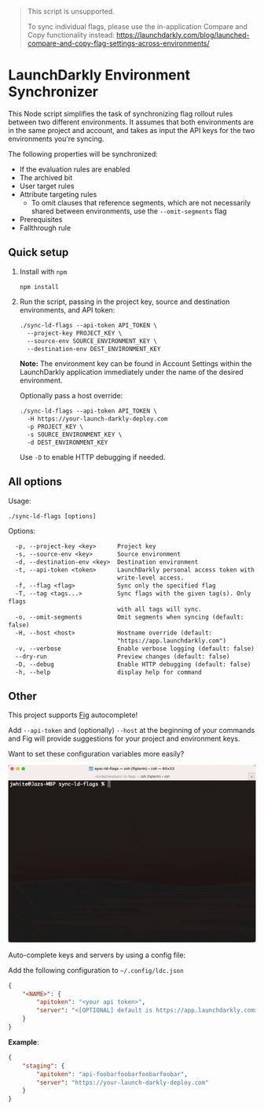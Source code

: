 > This script is unsupported. 
>
> To sync individual flags, please use the in-application Compare and Copy functionality instead:
> https://launchdarkly.com/blog/launched-compare-and-copy-flag-settings-across-environments/

# LaunchDarkly Environment Synchronizer

This Node script simplifies the task of synchronizing flag rollout rules between two different environments. 
It assumes that both environments are in the same project and account, and takes as input the API keys for 
the two environments you're syncing.

The following properties will be synchronized:

* If the evaluation rules are enabled
* The archived bit
* User target rules
* Attribute targeting rules
  * To omit clauses that reference segments, which are not necessarily shared between environments, use the `--omit-segments` flag
* Prerequisites
* Fallthrough rule

## Quick setup

1. Install with `npm`

   ```
   npm install
   ```

2. Run the script, passing in the project key, source and destination environments, and API token:

   ```
   ./sync-ld-flags --api-token API_TOKEN \
     --project-key PROJECT_KEY \
     --source-env SOURCE_ENVIRONMENT_KEY \
     --destination-env DEST_ENVIRONMENT_KEY
   ```

   **Note:** The environment key can be found in Account Settings within the LaunchDarkly application immediately under the name of the desired environment.
   
   Optionally pass a host override:

   ```
   ./sync-ld-flags --api-token API_TOKEN \
     -H https://your-launch-darkly-deploy.com
     -p PROJECT_KEY \
     -s SOURCE_ENVIRONMENT_KEY \
     -d DEST_ENVIRONMENT_KEY
   ```

   Use `-D` to enable HTTP debugging if needed.

## All options

Usage:

```
./sync-ld-flags [options]
```

Options:

```
  -p, --project-key <key>      Project key
  -s, --source-env <key>       Source environment
  -d, --destination-env <key>  Destination environment
  -t, --api-token <token>      LaunchDarkly personal access token with
                               write-level access.
  -f, --flag <flag>            Sync only the specified flag
  -T, --tag <tags...>          Sync flags with the given tag(s). Only flags
                               with all tags will sync.
  -o, --omit-segments          Omit segments when syncing (default: false)
  -H, --host <host>            Hostname override (default:
                               "https://app.launchdarkly.com")
  -v, --verbose                Enable verbose logging (default: false)
  --dry-run                    Preview changes (default: false)
  -D, --debug                  Enable HTTP debugging (default: false)
  -h, --help                   display help for command
```

## Other

This project supports [Fig](https://fig.io/) autocomplete!

Add `--api-token` and (optionally) `--host` at the beginning of your commands and Fig will provide suggestions for your project and environment keys.

Want to set these configuration variables more easily?

![Auto-complete configuration](docs/images/autocomplete-config.gif)

Auto-complete keys and servers by using a config file:

Add the following configuration to `~/.config/ldc.json`

```json
{
    "<NAME>": {
        "apitoken": "<your api token>",
        "server": "<[OPTIONAL] default is https://app.launchdarkly.com>"
    }
}
```

**Example**:

```json
{
    "staging": {
        "apitoken": "api-foobarfoobarfoobarfoobar",
        "server": "https://your-launch-darkly-deploy.com"
    }
}
```
